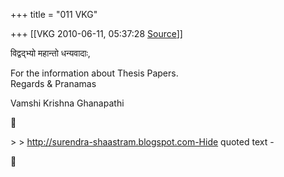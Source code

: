 +++
title = "011 VKG"

+++
[[VKG	2010-06-11, 05:37:28 [Source](https://groups.google.com/g/bvparishat/c/Rjgf5_8qoUs)]]



विद्वद्भ्यो महान्तो धन्यवादाः,

For the information about Thesis Papers.  
Regards & Pranamas

Vamshi Krishna Ghanapathi



\> \>      <http://surendra-shaastram.blogspot.com-Hide> quoted text -



